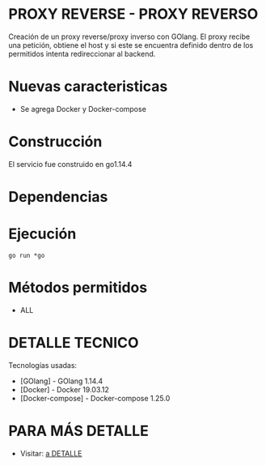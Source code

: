 # PROXY REVERSE - PROXY REVERSO
Creación de un proxy reverse/proxy inverso con GOlang. El proxy recibe una petición, obtiene el host y si este se encuentra definido dentro de los permitidos intenta redireccionar al backend.

# Nuevas caracteristicas
  - Se agrega Docker y Docker-compose
# Construcción
El servicio fue construido en go1.14.4
# Dependencias
# Ejecución
```
go run *go
```
# Métodos permitidos
- ALL
# DETALLE TECNICO

Tecnologías usadas:

* [GOlang] - GOlang 1.14.4
* [Docker] - Docker 19.03.12
* [Docker-compose] - Docker-compose 1.25.0

# PARA MÁS DETALLE
- Visitar: [a DETALLE](https://soursop-dev.blogspot.com/2020/08/proxy-inverso-con-golangproxy-reverse.html)